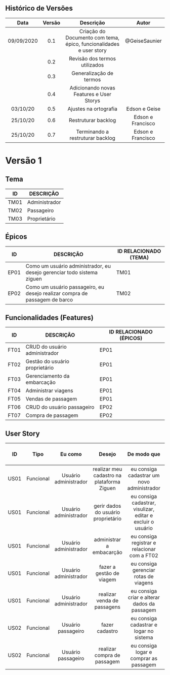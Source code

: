 ## Histórico de Versões

| Data       | Versão | Descrição            |         Autor             |
|:----------:|:------:|:--------------------:|:-------------------------:|
| 09/09/2020 | 0.1 | Criação do Documento com tema, épico, funcionalidades e user story  | @GeiseSaunier |
|  | 0.2 | Revisão dos termos utilizados  | |
|  | 0.3 | Generalização de termos  |  |
|  | 0.4 | Adicionando novas Features e User Storys  |  |
| 03/10/20 | 0.5 | Ajustes na ortografia  | Edson e Geise |
| 25/10/20 | 0.6 | Restruturar backlog | Edson e Francisco |
| 25/10/20 | 0.7 | Terminando a restruturar backlog | Edson e Francisco |


# Versão 1

## Tema
| ID | DESCRIÇÃO |
|----|-----------|
|TM01| Administrador|
|TM02| Passageiro|
|TM03| Proprietário|


## Épicos
| ID | DESCRIÇÃO | ID RELACIONADO (TEMA) |
|----|-----------|----------------|
| EP01 | Como um usuário administrador, eu desejo gerenciar todo sistema ziguen | TM01 |
| EP02 | Como um usuário passageiro, eu desejo realizar compra de passagem de barco | TM02 |

## Funcionalidades (Features)
| ID | DESCRIÇÃO | ID RELACIONADO (ÉPICOS) |
|----|-----------|----------------|
| FT01 | CRUD do usuário administrador | EP01 |
| FT02 | Gestão do usuário proprietário | EP01 |
| FT03 | Gerenciamento da embarcação | EP01 |
| FT04 | Administrar viagens | EP01 |
| FT05 | Vendas de passagem | EP01 |
| FT06 | CRUD do usuário passageiro | EP02 |
| FT07 | Compra de passagem | EP02 |


## User Story

|    ID   |      Tipo     |     Eu como    |      Desejo       | De modo que | Prioridade | Status    | ID RELACIONADO (FEATURES) |
|:-------:|:-------------:|:--------------:|:-----------------:|:-----------:|:----------:|:---------:|:-------------------------------:|
|    US01    |   Funcional   | Usuário administrador       | realizar meu cadastro na plataforma Ziguen | eu consiga cadastrar um novo administrador| Alta | Desenvolvimento | FT01 |
|    US01    |   Funcional   | Usuário administrador       | gerir dados do usuário proprietário | eu consiga cadastrar, visulizar, editar e excluir o usuário| Alta | Desenvolvimento | FT02 |
|    US01    |   Funcional   | Usuário administrador       | administrar a embacarção | eu consiga registrar e relacionar com a FT02 | Alta | Desenvolvimento | FT03 |
|    US01    |   Funcional   | Usuário administrador       | fazer a gestão de viagem | eu consiga gerenciar rotas de viagens  | Alta | Desenvolvimento | FT04 |
|    US01    |   Funcional   | Usuário administrador       | realizar venda de passagens | eu consiga criar e alterar dados da passagem  | Alta | Desenvolvimento | FT05 |
|    US02    |   Funcional   | Usuário passageiro   | fazer cadastro | eu consiga cadastrar e logar no sistema | Alta | Desenvolvimento | FT06 |
|    US02    |   Funcional   | Usuário passageiro   | realizar compra de passagem | eu consiga logar e comprar as passagem | Alta | Desenvolvimento | FT07 |
